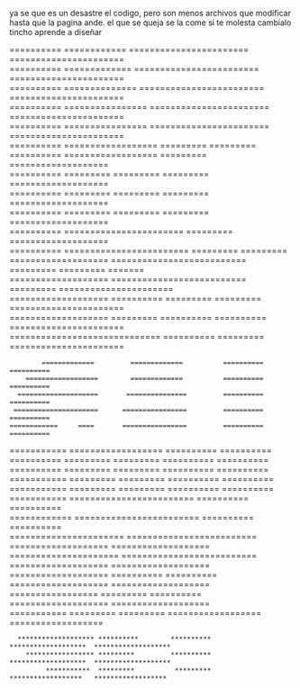 ya se que es un desastre el codigo, pero son menos archivos que modificar hasta que la pagina ande.
el que se queja se la come
si te molesta cambialo
tincho aprende a diseñar

                                                                                                    
                                                                                                      
   ==========                  ============       =======================   ======================  
   ==========                  =============      ========================  ======================  
   ==========                 ==============      ========================  ======================  
   ==========                ================     =======================   ======================  
   ==========                ================     =======================   ======================  
   ==========               ==================           =========          =========               
   ==========               ==================           =========          ===================     
   ==========              =========  =========          =========          ===================     
   ==========             =========   =========          =========          ===================     
   ==========             =========    =========         =========          ===================     
   ==========            =======================         =========          ===================     
   ==========            ========================        =========          =========               
   ===================  ==========================       =========          =========      =======  
   ===================  ==========================       =========          ======================  
   =================== ==========        =========       =========          ======================  
   =================== =========         ==========      ==========         ======================  
   =============================         ==========      =========          ======================  
                                                                                                
            =============         =============          ==========           ==========            
        ==================        =============          ==========           ==========            
      ====================       ===============         ==========           ==========            
     =====================      ================         ==========           ==========            
    ============     ====       ================         ==========           ==========            
   ===========                 ==================        ==========           ==========            
   ==========                  ========= =========       ==========           ==========            
   ==========                 =========  =========       ==========           ==========            
  ===========                 =========   =========      ==========           ==========            
   ===========               =========    =========      ==========           ==========            
   ===========              ========================     ==========           ==========            
   ============             ========================     ==========           ==========            
    ======================  =========================    ===================  ===================   
     ===================== ==========================    ===================  ===================   
      =================== ==========        ==========   ===================  ===================   
        ================= =========         ==========   ===================  ===================   
             ===========  =========          =========   ==================   ==================    
                                                                                                    
      ******************* **********        **********   *******************  *******************   
        ***************** *********         **********   *******************  *******************   
             ***********  *********          *********   ******************   ******************    
                                                                                                    

